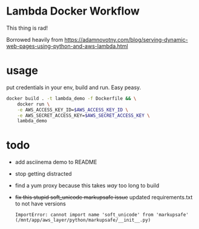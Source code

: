 # Lambda Docker Workflow

This thing is rad!

Borrowed heavily from https://adamnovotny.com/blog/serving-dynamic-web-pages-using-python-and-aws-lambda.html

# usage

put credentials in your env, build and run. Easy peasy.

```sh
docker build . -t lambda_demo -f Dockerfile && \
    docker run \
    -e AWS_ACCESS_KEY_ID=$AWS_ACCESS_KEY_ID \
    -e AWS_SECRET_ACCESS_KEY=$AWS_SECRET_ACCESS_KEY \
    lambda_demo
```

# todo

- add asciinema demo to README
- stop getting distracted
- find a yum proxy because this takes _way_ too long to build
- ~~fix this stupid soft_unicode markupsafe issue~~ updated requirements.txt to not have versions

  `ImportError: cannot import name 'soft_unicode' from 'markupsafe' (/mnt/app/aws_layer/python/markupsafe/__init__.py)`
